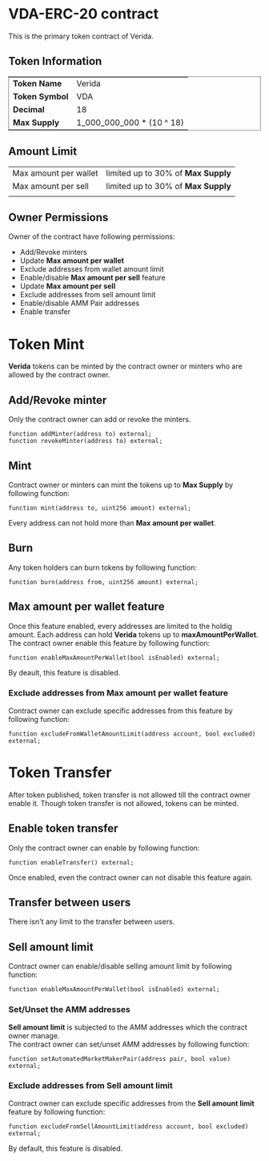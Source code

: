 # VDA-ERC-20 contract
This is the primary token contract of Verida. <br>
## Token Information
<table style="border:1px solid black; border-style:dotted">
<tr>
    <td><b>Token Name</b></td>
    <td>Verida</td>
</tr>
<tr>
    <td><b>Token Symbol</b></td>
    <td>VDA</td>
</tr>
<tr>
    <td><b>Decimal</b></td>
    <td>18</td>
</tr>
<tr>
    <td><b>Max Supply</b></td>
    <td>1_000_000_000 * (10 ^ 18)</td>
</tr>
</table>

## Amount Limit
<table>
    <tr>
        <td>Max amount per wallet</td>
        <td>limited up to 30% of <b>Max Supply<b></td>
    </tr>
    <tr>
        <td>Max amount per sell</td>
        <td>limited up to 30% of <b>Max Supply<b></td>
    </tr>
    <tr>
        <td></td>
        <td></td>
    </tr>
</table>

## Owner Permissions
Owner of the contract have following permissions:
- Add/Revoke minters
- Update **Max amount per wallet**
- Exclude addresses from wallet amount limit
- Enable/disable **Max amount per sell** feature
- Update **Max amount per sell**
- Exclude addresses from sell amount limit
- Enable/disable AMM Pair addresses
- Enable transfer

# Token Mint
**Verida** tokens can be minted by the contract owner or minters who are allowed by the contract owner.
## Add/Revoke minter
Only the contract owner can add or revoke the minters.
```
function addMinter(address to) external;
function revokeMinter(address to) external;
```
## Mint
Contract owner or minters can mint the tokens up to **Max Supply** by following function:
```
function mint(address to, uint256 amount) external;
```
Every address can not hold more than **Max amount per wallet**.

## Burn
Any token holders can burn tokens by following function:
```
function burn(address from, uint256 amount) external;
```

## **Max amount per wallet** feature
Once this feature enabled, every addresses are limited to the holdig amount. Each address can hold **Verida** tokens up to **maxAmountPerWallet**.
The contract owner enable this feature by following function:
```
function enableMaxAmountPerWallet(bool isEnabled) external;
```
By deault, this feature is disabled.

### Exclude addresses from **Max amount per wallet** feature
Contract owner can exclude specific addresses from this feature by following function:
```
function excludeFromWalletAmountLimit(address account, bool excluded) external;
```

# Token Transfer
After token published, token transfer is not allowed till the contract owner enable it. Though token transfer is not allowed, tokens can be minted.
## Enable token transfer
Only the contract owner can enable by following function:
```
function enableTransfer() external;
```
Once enabled, even the contract owner can not disable this feature again.
## Transfer between users
There isn't any limit to the transfer between users.<br>

## Sell amount limit
Contract owner can enable/disable selling amount limit by following function:
```
function enableMaxAmountPerWallet(bool isEnabled) external;
```
### Set/Unset the AMM addresses
**Sell amount limit** is subjected to the AMM addresses which the contract owner manage.<br>
The contract owner can set/unset AMM addresses by following function:
```
function setAutomatedMarketMakerPair(address pair, bool value) external;
```

### Exclude addresses from **Sell amount limit**
Contract owner can exclude specific addresses from the **Sell amount limit** feature by following function:
```
function excludeFromSellAmountLimit(address account, bool excluded) external;
```
By default, this feature is disabled.

